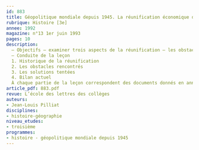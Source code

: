 ```yaml
---
id: 883
title: Géopolitique mondiale depuis 1945. La réunification économique de l’Allemagne
rubrique: Histoire [3e] 
annee: 1992
magazine: n°13 1er juin 1993
pages: 10
description: 
  – Objectifs – examiner trois aspects de la réunification – les obstacles existant en 1990, les solutions tentées, puis un bilan provisoire
  – Conduite de la leçon
  1. Historique de la réunification
  2. Les obstacles rencontrés
  3. Les solutions tentées
  4. Bilan actuel
  À chaque partie de la leçon correspondent des documents donnés en annexe.
article_pdf: 883.pdf
revue: L’école des lettres des collèges
auteurs:
- Jean-Louis Pilliat
disciplines:
- histoire-géographie
niveau_etudes:
- troisième
programmes:
- histoire - géopolitique mondiale depuis 1945
---
```

